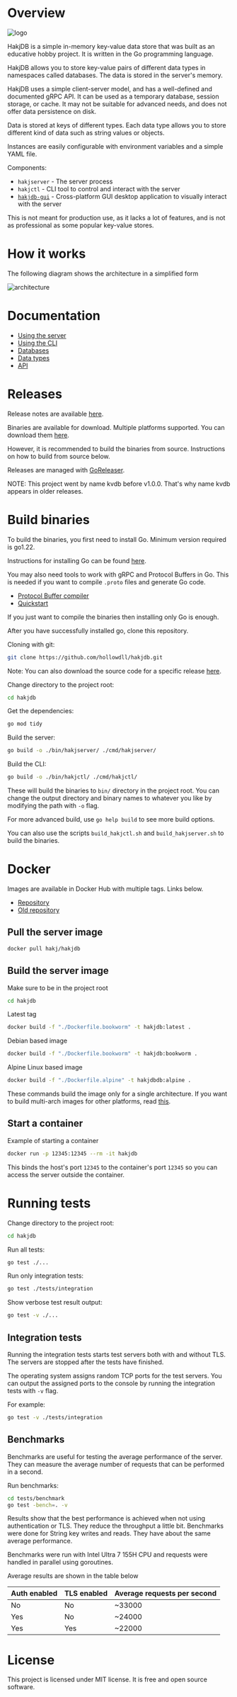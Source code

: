 # Overview

![logo](./docs/logos/logo_full.png)

HakjDB is a simple in-memory key-value data store that was built as an educative hobby project. It is written in the Go programming language.

HakjDB allows you to store key-value pairs of different data types in namespaces called databases. The data is stored in the server's memory.

HakjDB uses a simple client-server model, and has a well-defined and documented gRPC API. It can be used as a temporary database, session storage, or cache. It may not be suitable for advanced needs, and does not offer data persistence on disk.

Data is stored at keys of different types. Each data type allows you to store different kind of data such as string values or objects.

Instances are easily configurable with environment variables and a simple YAML file.

Components:
- `hakjserver` - The server process
- `hakjctl` - CLI tool to control and interact with the server
- [`hakjdb-gui`](https://github.com/hollowdll/hakjdb-gui) - Cross-platform GUI desktop application to visually interact with the server

This is not meant for production use, as it lacks a lot of features, and is not as professional as some popular key-value stores.

# How it works

The following diagram shows the architecture in a simplified form

![architecture](./docs/diagrams/architecture_simplified.jpg)

# Documentation

- [Using the server](./docs/hakjserver.md)
- [Using the CLI](./docs/hakjctl.md)
- [Databases](./docs/databases.md)
- [Data types](./docs/datatypes.md)
- [API](./docs/api.md)

# Releases

Release notes are available [here](./docs/changelog/).

Binaries are available for download. Multiple platforms supported. You can download them [here](https://github.com/hollowdll/hakjdb/releases).

However, it is recommended to build the binaries from source. Instructions on how to build from source below.

Releases are managed with [GoReleaser](https://goreleaser.com/).

NOTE: This project went by name kvdb before v1.0.0. That's why name kvdb appears in older releases.

# Build binaries

To build the binaries, you first need to install Go. Minimum version required is go1.22.

Instructions for installing Go can be found [here](https://go.dev/doc/install).

You may also need tools to work with gRPC and Protocol Buffers in Go. This is needed if you want to compile `.proto` files and generate Go code.

- [Protocol Buffer compiler](https://github.com/protocolbuffers/protobuf#protobuf-compiler-installation)
- [Quickstart](https://grpc.io/docs/languages/go/quickstart/)

If you just want to compile the binaries then installing only Go is enough.

After you have successfully installed go, clone this repository.

Cloning with git:
```sh
git clone https://github.com/hollowdll/hakjdb.git
```

Note: You can also download the source code for a specific release [here](https://github.com/hollowdll/hakjdb/releases).

Change directory to the project root:
```sh
cd hakjdb
```

Get the dependencies:
```sh
go mod tidy
```

Build the server:
```sh
go build -o ./bin/hakjserver/ ./cmd/hakjserver/
```

Build the CLI:
```sh
go build -o ./bin/hakjctl/ ./cmd/hakjctl/
```

These will build the binaries to `bin/` directory in the project root. You can change the output directory and binary names to whatever you like by modifying the path with `-o` flag.

For more advanced build, use `go help build` to see more build options.

You can also use the scripts `build_hakjctl.sh` and `build_hakjserver.sh` to build the binaries.

# Docker

Images are available in Docker Hub with multiple tags. Links below.

- [Repository](https://hub.docker.com/r/hakj/hakjdb)
- [Old repository](https://hub.docker.com/r/hakj/kvdb)


## Pull the server image

```sh
docker pull hakj/hakjdb
```

## Build the server image

Make sure to be in the project root
```sh
cd hakjdb
```
Latest tag
```sh
docker build -f "./Dockerfile.bookworm" -t hakjdb:latest .
```
Debian based image
```sh
docker build -f "./Dockerfile.bookworm" -t hakjdb:bookworm .
```
Alpine Linux based image
```sh
docker build -f "./Dockerfile.alpine" -t hakjdbdb:alpine .
```

These commands build the image only for a single architecture. If you want to build multi-arch images for other platforms, read [this](https://docs.docker.com/build/building/multi-platform/).

## Start a container

Example of starting a container
```sh
docker run -p 12345:12345 --rm -it hakjdb
```
This binds the host's port `12345` to the container's port `12345` so you can access the server outside the container.

# Running tests

Change directory to the project root:
```sh
cd hakjdb
```

Run all tests:
```sh
go test ./...
```

Run only integration tests:
```sh
go test ./tests/integration
```

Show verbose test result output:
```sh
go test -v ./...
```

## Integration tests

Running the integration tests starts test servers both with and without TLS. The servers are stopped after the tests have finished. 

The operating system assigns random TCP ports for the test servers. You can output the assigned ports to the console by running the integration tests with `-v` flag.

For example:
```sh
go test -v ./tests/integration
```

## Benchmarks

Benchmarks are useful for testing the average performance of the server. They can measure the average number of requests that can be performed in a second.

Run benchmarks:
```sh
cd tests/benchmark
go test -bench=. -v
```

Results show that the best performance is achieved when not using authentication or TLS. They reduce the throughput a little bit. Benchmarks were done for String key writes and reads. They have about the same average performance.

Benchmarks were run with Intel Ultra 7 155H CPU and requests were handled in parallel using goroutines.

Average results are shown in the table below

Auth enabled | TLS enabled | Average requests per second
-------------|-------------|----------------------------
No           | No          | ~33000
Yes          | No          | ~24000
Yes          | Yes         | ~22000

# License

This project is licensed under MIT license. It is free and open source software.
